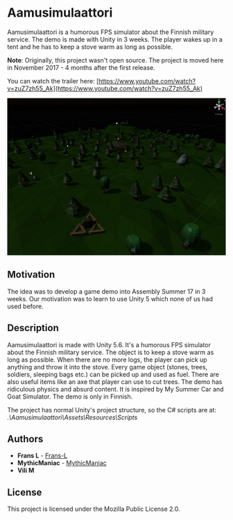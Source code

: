# Aamusimulaattori

Aamusimulaattori is a humorous FPS simulator about the Finnish military service. The demo is made with Unity in 3 weeks. The player wakes up in a tent and he has to keep a stove warm as long as possible. 

**Note**: Originally, this project wasn't open source.  The project is moved here in November 2017 - 4 months after the first release.

You can watch the trailer here: [https://www.youtube.com/watch?v=zuZ7zh55_Ak](https://www.youtube.com/watch?v=zuZ7zh55_Ak)

<p align="center">
  <img src="https://github.com/Frans-L/Aamusimulaattori/blob/master/Images/Screenshot1.PNG?raw=true" alt="Screenshot"/>
</p>


## Motivation

The idea was to develop a game demo into Assembly Summer 17 in 3 weeks. Our motivation was to learn to use Unity 5 which none of us had used before.

## Description

Aamusimulaattori is made with Unity 5.6. It's a humorous FPS simulator about the Finnish military service. The object is to keep a stove warm as long as possible.
When there are no more logs, the player can pick up anything and throw it into the stove. Every game object (stones, trees, soldiers, sleeping bags etc.) can be picked up and used as fuel.
There are also useful items like an axe that player can use to cut trees. The demo has ridiculous physics and absurd content. It is inspired by My Summer Car and Goat Simulator.
The demo is only in Finnish.

The project has normal Unity's project structure, so the C# scripts are at:
_.\Aamusimulaattori\Assets\Resources\Scripts_

## Authors

* **Frans L** - [Frans-L](https://github.com/Frans-L)
* **MythicManiac** - [MythicManiac](https://github.com/MythicManiac)
* **Vili M**

## License

This project is licensed under the Mozilla Public License 2.0.
